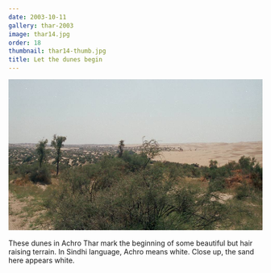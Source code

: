 ```yaml
---
date: 2003-10-11
gallery: thar-2003
image: thar14.jpg
order: 18
thumbnail: thar14-thumb.jpg
title: Let the dunes begin
---
```


![Let the dunes begin](./thar14.jpg)

These dunes in Achro Thar mark the beginning of some beautiful but hair raising terrain. In Sindhi language, Achro means white. Close up, the sand here appears white.